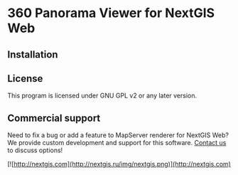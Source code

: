# 360 Panorama Viewer for NextGIS Web

## Installation


## License

This program is licensed under GNU GPL v2 or any later version.

## Commercial support

Need to fix a bug or add a feature to MapServer renderer for NextGIS Web? We
provide custom development and support for this software. [Contact
us](http://nextgis.ru/en/contact/) to discuss options!

[![http://nextgis.com](http://nextgis.ru/img/nextgis.png)](http://nextgis.com)
